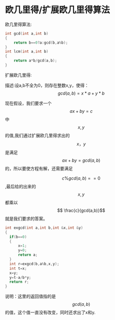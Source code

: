 # 欧几里得/扩展欧几里得算法

欧几里得算法:

```cpp
int gcd(int a,int b)
{
    return b==0?a:gcd(b,a%b);
}
int lcm(int a,int b)
{
    return a*b/gcd(a,b);
}
```

扩展欧几里得:

描述:设a,b不全为0，则存在整数x,y，使得：$$ gcd(a,b)=x*a+y*b$$

现在假设，我们要求一个$$ax+by=c$$中$$ x,y$$的值,我们通过扩展欧几里得求出的$$ x，y$$是满足$$ax+by=gcd(a,b)$$的，所以要使方程有解，还需要满足

$$ c\%gcd(a,b)==0$$,最后给的出来的$$ x,y$$都乘以$$ \frac{c}{gcd(a,b)}$$就是我们要求的答案。

```cpp
int exgcd(int a,int b,int &x,int &y)
{
  if(b==0)
  {
      x=1;
      y=0;
      return a;
  }
  int r=exgcd(b,a%b,x,y);
  int t=x;
  x=y;
  y=t-a/b*y;
  return r;
}
```

说明：这里的返回值指的是$$gcd(a,b)$$的值，这个值一直没有改变，同时还求出了x和y.